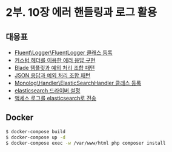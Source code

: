 # 2부. 10장 에러 핸들링과 로그 활용

## 대응표

- [Fluent\Logger\FluentLogger 클래스 등록](app/Providers/AppServiceProvider.php)
- [커스텀 헤더를 이용한 에러 응답 구현](app/Exceptions/Handler.php)
- [Blade 템플릿과 예외 처리 조합 패턴](app/Exceptions/AppException.php)
- [JSON 응답과 예외 처리 조합 패턴](app/Exceptions/UserResourceException.php)
- [Monolog\Handler\ElasticSearchHandler 클래스 등록](app/Providers/AppServiceProvider.php)
- [elasticsearch 드라이버 설정](config/logging.php)   
- [액세스 로그를 elasticsearch로 전송](app/Http/Controllers/IndexAction.php)

## Docker 

```bash
$ docker-compose build
$ docker-compose up -d
$ docker-compose exec -w /var/www/html php composer install
```
